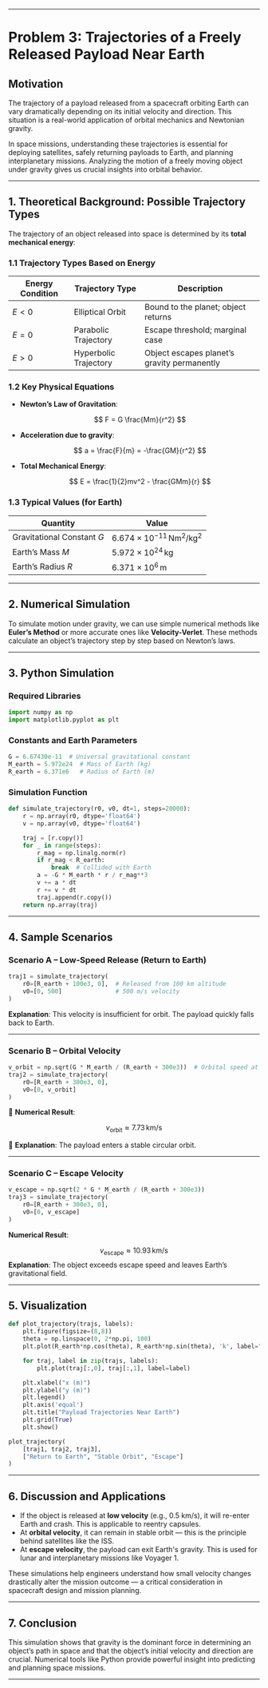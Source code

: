 
---

# **Problem 3: Trajectories of a Freely Released Payload Near Earth**

## **Motivation**

The trajectory of a payload released from a spacecraft orbiting Earth can vary dramatically depending on its initial velocity and direction. This situation is a real-world application of orbital mechanics and Newtonian gravity.

In space missions, understanding these trajectories is essential for deploying satellites, safely returning payloads to Earth, and planning interplanetary missions. Analyzing the motion of a freely moving object under gravity gives us crucial insights into orbital behavior.

---

## **1. Theoretical Background: Possible Trajectory Types**

The trajectory of an object released into space is determined by its **total mechanical energy**:

### **1.1 Trajectory Types Based on Energy**

| Energy Condition | Trajectory Type       | Description                                 |
| ---------------- | --------------------- | ------------------------------------------- |
| $E < 0$          | Elliptical Orbit      | Bound to the planet; object returns         |
| $E = 0$          | Parabolic Trajectory  | Escape threshold; marginal case             |
| $E > 0$          | Hyperbolic Trajectory | Object escapes planet’s gravity permanently |

### **1.2 Key Physical Equations**

* **Newton’s Law of Gravitation**:

  $$
  F = G \frac{Mm}{r^2}
  $$

* **Acceleration due to gravity**:

  $$
  a = \frac{F}{m} = -\frac{GM}{r^2}
  $$

* **Total Mechanical Energy**:

  $$
  E = \frac{1}{2}mv^2 - \frac{GMm}{r}
  $$

### **1.3 Typical Values (for Earth)**

| Quantity                   | Value                                              |
| -------------------------- | -------------------------------------------------- |
| Gravitational Constant $G$ | $6.674 \times 10^{-11} \, \text{Nm}^2/\text{kg}^2$ |
| Earth’s Mass $M$           | $5.972 \times 10^{24} \, \text{kg}$                |
| Earth’s Radius $R$         | $6.371 \times 10^6 \, \text{m}$                    |

---

## **2. Numerical Simulation**

To simulate motion under gravity, we can use simple numerical methods like **Euler’s Method** or more accurate ones like **Velocity-Verlet**. These methods calculate an object’s trajectory step by step based on Newton’s laws.

---

## **3. Python Simulation**

### Required Libraries

```python
import numpy as np
import matplotlib.pyplot as plt
```

### Constants and Earth Parameters

```python
G = 6.67430e-11  # Universal gravitational constant
M_earth = 5.972e24  # Mass of Earth (kg)
R_earth = 6.371e6   # Radius of Earth (m)
```

### Simulation Function

```python
def simulate_trajectory(r0, v0, dt=1, steps=20000):
    r = np.array(r0, dtype='float64')
    v = np.array(v0, dtype='float64')

    traj = [r.copy()]
    for _ in range(steps):
        r_mag = np.linalg.norm(r)
        if r_mag < R_earth:
            break  # Collided with Earth
        a = -G * M_earth * r / r_mag**3
        v += a * dt
        r += v * dt
        traj.append(r.copy())
    return np.array(traj)
```

---

## **4. Sample Scenarios**

### **Scenario A – Low-Speed Release (Return to Earth)**

```python
traj1 = simulate_trajectory(
    r0=[R_earth + 100e3, 0],  # Released from 100 km altitude
    v0=[0, 500]               # 500 m/s velocity
)
```

 **Explanation**: This velocity is insufficient for orbit. The payload quickly falls back to Earth.

---

### **Scenario B – Orbital Velocity**

```python
v_orbit = np.sqrt(G * M_earth / (R_earth + 300e3))  # Orbital speed at 300 km altitude
traj2 = simulate_trajectory(
    r0=[R_earth + 300e3, 0],
    v0=[0, v_orbit]
)
```

📍 **Numerical Result**:

$$
v_{\text{orbit}} \approx 7.73 \, \text{km/s}
$$

🔻 **Explanation**: The payload enters a stable circular orbit.

---

### **Scenario C – Escape Velocity**

```python
v_escape = np.sqrt(2 * G * M_earth / (R_earth + 300e3))
traj3 = simulate_trajectory(
    r0=[R_earth + 300e3, 0],
    v0=[0, v_escape]
)
```

 **Numerical Result**:

$$
v_{\text{escape}} \approx 10.93 \, \text{km/s}
$$
 **Explanation**: The object exceeds escape speed and leaves Earth’s gravitational field.

---

## **5. Visualization**

```python
def plot_trajectory(trajs, labels):
    plt.figure(figsize=(8,8))
    theta = np.linspace(0, 2*np.pi, 100)
    plt.plot(R_earth*np.cos(theta), R_earth*np.sin(theta), 'k', label="Earth")

    for traj, label in zip(trajs, labels):
        plt.plot(traj[:,0], traj[:,1], label=label)

    plt.xlabel("x (m)")
    plt.ylabel("y (m)")
    plt.legend()
    plt.axis('equal')
    plt.title("Payload Trajectories Near Earth")
    plt.grid(True)
    plt.show()

plot_trajectory(
    [traj1, traj2, traj3],
    ["Return to Earth", "Stable Orbit", "Escape"]
)
```

---

## **6. Discussion and Applications**

* If the object is released at **low velocity** (e.g., 0.5 km/s), it will re-enter Earth and crash. This is applicable to reentry capsules.
* At **orbital velocity**, it can remain in stable orbit — this is the principle behind satellites like the ISS.
* At **escape velocity**, the payload can exit Earth's gravity. This is used for lunar and interplanetary missions like Voyager 1.

These simulations help engineers understand how small velocity changes drastically alter the mission outcome — a critical consideration in spacecraft design and mission planning.

---

## **7. Conclusion**

This simulation shows that gravity is the dominant force in determining an object’s path in space and that the object’s initial velocity and direction are crucial. Numerical tools like Python provide powerful insight into predicting and planning space missions.

---

